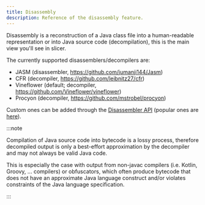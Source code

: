 ```yaml
---
title: Disassembly
description: Reference of the disassembly feature.
---
```


Disassembly is a reconstruction of a Java class file into a human-readable representation or into Java source code (decompilation), this is the main view you'll see in slicer.

The currently supported disassemblers/decompilers are:

-   JASM (disassembler, https://github.com/jumanji144/Jasm)
-   CFR (decompiler, https://github.com/leibnitz27/cfr)
-   Vineflower (default; decompiler, https://github.com/Vineflower/vineflower)
-   Procyon (decompiler, https://github.com/mstrobel/procyon)

Custom ones can be added through the [Disassembler API](/script/disasm) (popular ones are [here](/resources/scripts#disassembly)).

:::note

Compilation of Java source code into bytecode is a lossy process, therefore decompiled output is only a best-effort approximation by the decompiler and may not always be valid Java code.

This is especially the case with output from non-javac compilers (i.e. Kotlin, Groovy, ... compilers) or obfuscators, which often produce bytecode that does not have an approximate Java language construct and/or violates constraints of the Java language specification.

:::
